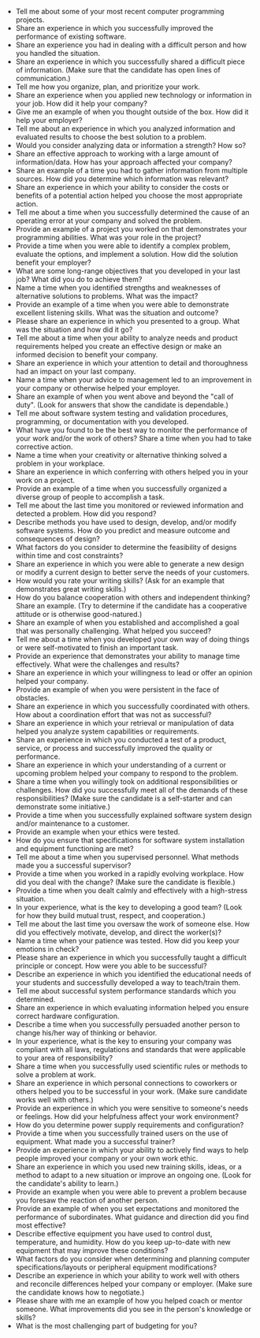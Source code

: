 - Tell me about some of your most recent computer programming projects.	    
- Share an experience in which you successfully improved the performance of existing software.	    
- Share an experience you had in dealing with a difficult person and how you handled the situation.	 
- Share an experience in which you successfully shared a difficult piece of information. (Make sure that the candidate has open lines of communication.)
- Tell me how you organize, plan, and prioritize your work.	    
- Share an experience when you applied new technology or information in your job. How did it help your company?	    
- Give me an example of when you thought outside of the box. How did it help your employer?	    
- Tell me about an experience in which you analyzed information and evaluated results to choose the best solution to a problem.	    
- Would you consider analyzing data or information a strength? How so?	    
- Share an effective approach to working with a large amount of information/data. How has your approach affected your company?	    
- Share an example of a time you had to gather information from multiple sources. How did you determine which information was relevant?	    
- Share an experience in which your ability to consider the costs or benefits of a potential action helped you choose the most appropriate action.	    
- Tell me about a time when you successfully determined the cause of an operating error at your company and solved the problem.	    
- Provide an example of a project you worked on that demonstrates your programming abilities. What was your role in the project?	    
- Provide a time when you were able to identify a complex problem, evaluate the options, and implement a solution. How did the solution benefit your employer?	    
- What are some long-range objectives that you developed in your last job? What did you do to achieve them?	    
- Name a time when you identified strengths and weaknesses of alternative solutions to problems. What was the impact?	  
- Provide an example of a time when you were able to demonstrate excellent listening skills. What was the situation and outcome?	    
- Please share an experience in which you presented to a group. What was the situation and how did it go?	    
- Tell me about a time when your ability to analyze needs and product requirements helped you create an effective design or make an informed decision to benefit your company.	    
- Share an experience in which your attention to detail and thoroughness had an impact on your last company.	    
- Name a time when your advice to management led to an improvement in your company or otherwise helped your employer.	    
- Share an example of when you went above and beyond the "call of duty". (Look for answers that show the candidate is dependable.)	    
- Tell me about software system testing and validation procedures, programming, or documentation with you developed.	    
- What have you found to be the best way to monitor the performance of your work and/or the work of others? Share a time when you had to take corrective action.	    
- Name a time when your creativity or alternative thinking solved a problem in your workplace.	    
- Share an experience in which conferring with others helped you in your work on a project.	    
- Provide an example of a time when you successfully organized a diverse group of people to accomplish a task.	    
- Tell me about the last time you monitored or reviewed information and detected a problem. How did you respond?	    
- Describe methods you have used to design, develop, and/or modify software systems. How do you predict and measure outcome and consequences of design?	    
- What factors do you consider to determine the feasibility of designs within time and cost constraints?	   
- Share an experience in which you were able to generate a new design or modify a current design to better serve the needs of your customers.	    
- How would you rate your writing skills? (Ask for an example that demonstrates great writing skills.)	  
- How do you balance cooperation with others and independent thinking? Share an example. (Try to determine if the candidate has a cooperative attitude or is otherwise good-natured.)	    
- Share an example of when you established and accomplished a goal that was personally challenging. What helped you succeed?	    
- Tell me about a time when you developed your own way of doing things or were self-motivated to finish an important task.	    
- Provide an experience that demonstrates your ability to manage time effectively. What were the challenges and results?	    
- Share an experience in which your willingness to lead or offer an opinion helped your company.	    
- Provide an example of when you were persistent in the face of obstacles.	    
- Share an experience in which you successfully coordinated with others. How about a coordination effort that was not as successful?	    
- Share an experience in which your retrieval or manipulation of data helped you analyze system capabilities or requirements.	    
- Share an experience in which you conducted a test of a product, service, or process and successfully improved the quality or performance.	    
- Share an experience in which your understanding of a current or upcoming problem helped your company to respond to the problem.	    
- Share a time when you willingly took on additional responsibilities or challenges. How did you successfully meet all of the demands of these responsibilities? (Make sure the candidate is a self-starter and can demonstrate some initiative.)	    
- Provide a time when you successfully explained software system design and/or maintenance to a customer.	    
- Provide an example when your ethics were tested.	    
- How do you ensure that specifications for software system installation and equipment functioning are met?
- Tell me about a time when you supervised personnel. What methods made you a successful supervisor?	    
- Provide a time when you worked in a rapidly evolving workplace. How did you deal with the change? (Make sure the candidate is flexible.)	    
- Provide a time when you dealt calmly and effectively with a high-stress situation.	    
- In your experience, what is the key to developing a good team? (Look for how they build mutual trust, respect, and cooperation.)	    
- Tell me about the last time you oversaw the work of someone else. How did you effectively motivate, develop, and direct the worker(s)?	    
- Name a time when your patience was tested. How did you keep your emotions in check?	    
- Please share an experience in which you successfully taught a difficult principle or concept. How were you able to be successful?	    
- Describe an experience in which you identified the educational needs of your students and successfully developed a way to teach/train them.	    
- Tell me about successful system performance standards which you determined.	    
- Share an experience in which evaluating information helped you ensure correct hardware configuration.	    
- Describe a time when you successfully persuaded another person to change his/her way of thinking or behavior.	    
- In your experience, what is the key to ensuring your company was compliant with all laws, regulations and standards that were applicable to your area of responsibility?	    
- Share a time when you successfully used scientific rules or methods to solve a problem at work.
- Share an experience in which personal connections to coworkers or others helped you to be successful in your work. (Make sure candidate works well with others.)	    
- Provide an experience in which you were sensitive to someone's needs or feelings. How did your helpfulness affect your work environment?	    
- How do you determine power supply requirements and configuration?	    
- Provide a time when you successfully trained users on the use of equipment. What made you a successful trainer?	    
- Provide an experience in which your ability to actively find ways to help people improved your company or your own work ethic.	    
- Share an experience in which you used new training skills, ideas, or a method to adapt to a new situation or improve an ongoing one. (Look for the candidate's ability to learn.)	    
- Provide an example when you were able to prevent a problem because you foresaw the reaction of another person.	    
- Provide an example of when you set expectations and monitored the performance of subordinates. What guidance and direction did you find most effective?	    
- Describe effective equipment you have used to control dust, temperature, and humidity. How do you keep up-to-date with new equipment that may improve these conditions?	    
- What factors do you consider when determining and planning computer specifications/layouts or peripheral equipment modifications?	    
- Describe an experience in which your ability to work well with others and reconcile differences helped your company or employer. (Make sure the candidate knows how to negotiate.)	    
- Please share with me an example of how you helped coach or mentor someone. What improvements did you see in the person's knowledge or skills?	    
- What is the most challenging part of budgeting for you?	    
